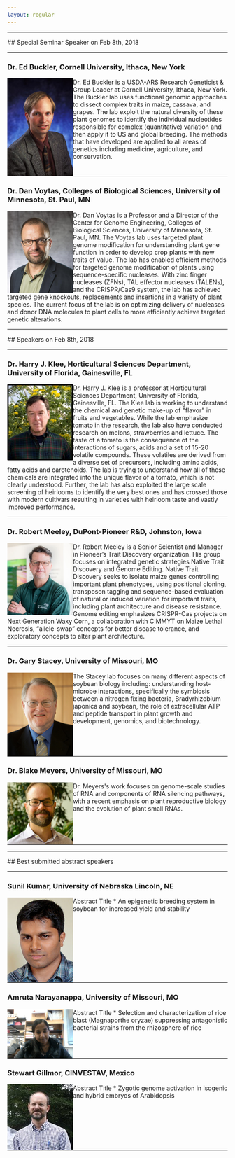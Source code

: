 ```yaml
---
layout: regular
---
```


<hr style="clear: both;" />
## Special Seminar Speaker on Feb 8th, 2018
<hr style="clear: both;" />


### Dr. Ed Buckler, Cornell University, Ithaca, New York

<img src="/img/buckler.jpg" alt="Dr.  Ed Buckler Photo" width="150px" style="float: left" /> 

Dr. Ed Buckler is a USDA-ARS Research Geneticist & Group Leader at Cornell University, Ithaca, New York. The Buckler lab uses functional genomic approaches to dissect complex traits in maize, cassava, and grapes. The lab exploit the natural diversity of these plant genomes to identify the individual nucleotides responsible for complex (quantitative) variation and then apply it to US and global breeding.  The methods that have developed are applied to all areas of genetics including medicine, agriculture, and conservation.

<hr style="clear: both;" />

### Dr. Dan Voytas, Colleges of Biological Sciences, University of Minnesota, St. Paul, MN

<img src="/img/Voytas.jpg" alt="Dr. Dan Voytas Photo" width="150px" style="float: left" /> 

Dr. Dan Voytas is a Professor and a Director of the Center for Genome Engineering, Colleges of Biological Sciences, University of Minnesota, St. Paul, MN. The Voytas lab uses targeted plant genome modification for understanding plant gene function in order to develop crop plants with new traits of value.  The lab has enabled efficient methods for targeted genome modification of plants using sequence-specific nucleases.  With zinc finger nucleases (ZFNs), TAL effector nucleases (TALENs), and the CRISPR/Cas9 system, the lab has achieved targeted gene knockouts, replacements and insertions in a variety of plant species.  The current focus of the lab is on optimizing delivery of nucleases and donor DNA molecules to plant cells to more efficiently achieve targeted genetic alterations.

<hr style="clear: both;" />
## Speakers on Feb 8th, 2018
<hr style="clear: both;" />

### Dr. Harry J. Klee, Horticultural Sciences Department, University of Florida, Gainesville, FL

<img src="/img/Klee.jpg" alt="Dr. Harry Klee Photo"  width="150px" style="float: left" /> 

Dr. Harry J. Klee is a professor at Horticultural Sciences Department, University of Florida, Gainesville, FL. The Klee lab is working to understand the chemical and genetic make-up of "flavor" in fruits and vegetables. While the lab emphasize tomato in the research, the lab also have conducted research on melons, strawberries and lettuce. The taste of a tomato is the consequence of the interactions of sugars, acids and a set of 15-20 volatile compounds. These volatiles are derived from a diverse set of precursors, including amino acids, fatty acids and carotenoids. The lab is trying to understand how all of these chemicals are integrated into the unique flavor of a tomato, which is not clearly understood. Further, the lab has also exploited the large scale screening of heirlooms to identify the very best ones and has crossed those with modern cultivars resulting in varieties with heirloom taste and vastly improved performance.
<hr style="clear: both;" />

### Dr. Robert Meeley, DuPont-Pioneer R&D, Johnston, Iowa

<img src="/img/Bob.JPG" alt="Dr.  Robert Meeley" width="150px" style="float: left" /> 

Dr. Robert Meeley is a Senior Scientist and Manager in Pioneer’s Trait Discovery organization.  His group focuses on integrated genetic strategies Native Trait Discovery and Genome Editing.  Native Trait Discovery seeks to isolate maize genes controlling important plant phenotypes, using positional cloning, transposon tagging and sequence-based evaluation of natural or induced variation for important traits, including plant architecture and disease resistance.  Genome editing emphasizes CRISPR-Cas projects on Next Generation Waxy Corn, a collaboration with CIMMYT on Maize Lethal Necrosis, “allele-swap” concepts for better disease tolerance, and exploratory concepts to alter plant architecture.  

<hr style="clear: both;" />

### Dr. Gary Stacey, University of Missouri, MO

<img src="/img/speaker3.jpeg" alt="Dr. Gary Stacey Photo" width="150px" style="float: left" /> 

The Stacey lab focuses on many different aspects of soybean biology including: understanding host-microbe interactions, specifically the symbiosis between a nitrogen fixing bacteria, Bradyrhizobium japonica and soybean, the role of extracellular ATP and peptide transport in plant growth and development, genomics, and biotechnology.

<hr style="clear: both;" />

### Dr. Blake Meyers, University of Missouri, MO

<img src="/img/BlakeM.JPG" alt="Blake Meyers Photo" width="150px" style="float: left" /> 

Dr. Meyers's work focuses on genome-scale studies of RNA and components of RNA silencing pathways, with a recent emphasis on plant reproductive biology and the evolution of plant small RNAs. 

<hr style="clear: both;" />

<hr style="clear: both;" />
## Best submitted abstract speakers
<hr style="clear: both;" />

### Sunil Kumar, University of Nebraska Lincoln, NE

<img src="/img/sunil.jpg" alt="Dr. Diane Janick-Buckner" width="150px" style="float: left" /> 

Abstract Title *
An epigenetic breeding system in soybean for increased yield and stability

<hr style="clear: both;" />

### Amruta Narayanappa, University of Missouri, MO

<img src="/img/Amruta.jpeg" alt="Dr. Gary Stacey Photo" width="150px" style="float: left" /> 

Abstract Title *
Selection and characterization of rice blast (Magnaporthe oryzae) suppressing antagonistic bacterial strains from the rhizosphere of rice

<hr style="clear: both;" />

### Stewart Gillmor, CINVESTAV, Mexico

<img src="/img/stewart.jpg" alt="Blake Meyers Photo" width="150px" style="float: left" /> 

Abstract Title *
Zygotic genome activation in isogenic and hybrid embryos of Arabidopsis

<hr style="clear: both;" />

